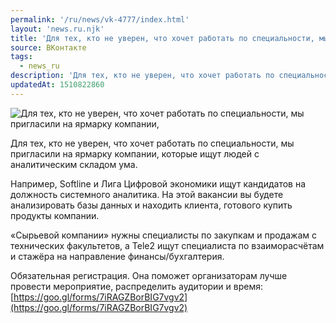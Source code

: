 ```yaml
---
permalink: '/ru/news/vk-4777/index.html'
layout: 'news.ru.njk'
title: 'Для тех, кто не уверен, что хочет работать по специальности, мы пригласили на ярмарку компании,'
source: ВКонтакте
tags:
  - news_ru
description: 'Для тех, кто не уверен, что хочет работать по специальности, мы пригласили на ярмарку компании,'
updatedAt: 1510822860
---
```

![Для тех, кто не уверен, что хочет работать по специальности, мы пригласили на ярмарку компании,](https://sun9-64.userapi.com/impf/c840225/v840225754/46113/UF1HhOwUahk.jpg?size=1280x800&quality=96&sign=e7814b064d56250ae5d328516b89d68c&c_uniq_tag=TU3iuP4j2TxUN-QPwtt16WEJX1GBX6KQR_7N90rWvKo&type=album)

Для тех, кто не уверен, что хочет работать по специальности, мы пригласили на ярмарку компании, которые ищут людей с аналитическим складом ума.

Например, Softline и Лига Цифровой экономики ищут кандидатов на должность системного аналитика. На этой вакансии вы будете анализировать базы данных и находить клиента, готового купить продукты компании.

«Сырьевой компании» нужны специалисты по закупкам и продажам с технических факультетов, а Tele2 ищут специалиста по взаиморасчётам и стажёра на направление финансы/бухгалтерия.

Обязательная регистрация. Она поможет организаторам лучше провести мероприятие, распределить аудитории и время: [https://goo.gl/forms/7iRAGZBorBIG7vgv2](https://goo.gl/forms/7iRAGZBorBIG7vgv2)
